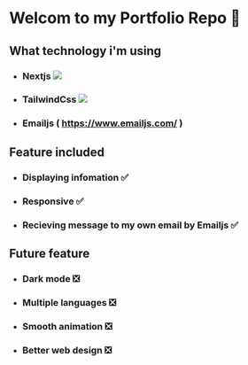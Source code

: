 # Welcom to my Portfolio Repo :wave:
## What technology i'm using 
- ### Nextjs ![](https://skillicons.dev/icons?i=nextjs)
- ### TailwindCss ![](https://skillicons.dev/icons?i=tailwindcss)
- ### Emailjs ( https://www.emailjs.com/ )
## Feature included
- ### Displaying infomation :white_check_mark:
- ### Responsive :white_check_mark:
- ### Recieving message to my own email by Emailjs :white_check_mark:
## Future feature
- ### Dark mode :negative_squared_cross_mark:
- ### Multiple languages :negative_squared_cross_mark:
- ### Smooth animation :negative_squared_cross_mark:
- ### Better web design :negative_squared_cross_mark:
